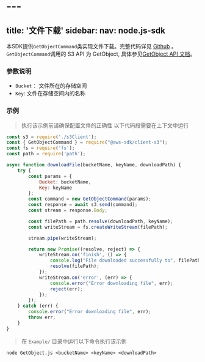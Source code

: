 # --- 
title: '文件下载'
sidebar:
 nav: node.js-sdk
---
本SDK提供`GetObjectCommand`类实现文件下载。完整代码详见 [Github](https://github.com/aws/aws-sdk-js-v3/blob/main/clients/client-s3/src/commands/GetObjectCommand.ts) 。
`GetObjectCommand`调用的 S3 API 为 GetObject, 具体参见[GetObject API 文档](https://docs.aws.amazon.com/AmazonS3/latest/API/API_GetObject.html)。



### 参数说明
- `Bucket`： 文件所在的存储空间
- `Key`: 文件在存储空间内的名称



### 示例
> 执行该示例前请确保配置文件的正确性
> 以下代码段需要在上下文中运行

```javascript
const s3 = require('./s3Client');
const { GetObjectCommand } = require("@aws-sdk/client-s3");
const fs = require('fs');
const path = require('path');

async function downloadFile(bucketName, keyName, downloadPath) {
    try {
        const params = {
            Bucket: bucketName,
            Key: keyName
        };
        const command = new GetObjectCommand(params);
        const response = await s3.send(command);
        const stream = response.Body;

        const filePath = path.resolve(downloadPath, keyName);
        const writeStream = fs.createWriteStream(filePath);

        stream.pipe(writeStream);

        return new Promise((resolve, reject) => {
            writeStream.on('finish', () => {
                console.log("File downloaded successfully to", filePath);
                resolve(filePath);
            });
            writeStream.on('error', (err) => {
                console.error("Error downloading file", err);
                reject(err);
            });
        });
    } catch (err) {
        console.error("Error downloading file", err);
        throw err;
    }
}

```
> 在 `Example/` 目录中运行以下命令执行该示例
```
node GetObject.js <bucketName> <keyName> <downloadPath>
```